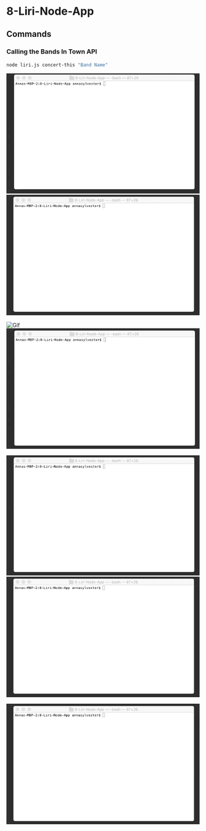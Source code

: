 # 8-Liri-Node-App

## Commands

### Calling the Bands In Town API
```bash
node liri.js concert-this "Band Name"
```
![Gif](gifs/concert.gif)
![Gif](gifs/concert-default.gif)


![Gif](gifs/spotify.gif)
![Gif](gifs/spotify-default.gif)


![Gif](gifs/movie.gif)
![Gif](gifs/movie-default.gif)

![Gif](gifs/dowhatitsays.gif)